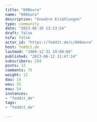 ```yaml
---
title: "600euro" 
name: "600euro"
description: "Unwahre Erzählungen"
type: community
date: "2023-06-30 13:13:54"
draft: false
nsfw: false
actor_id: "https://feddit.de/c/600euro"
host: feddit.de
lastmod: "1969-12-31 19:00:00"
published: "2023-06-12 11:47:14"
subscribers: 294
posts: 12
comments: 75
weight: 12
dau: 14
wau: 32
mau: 54
instances:
- "feddit_de"
tags: 
- "feddit_de"

---
```

